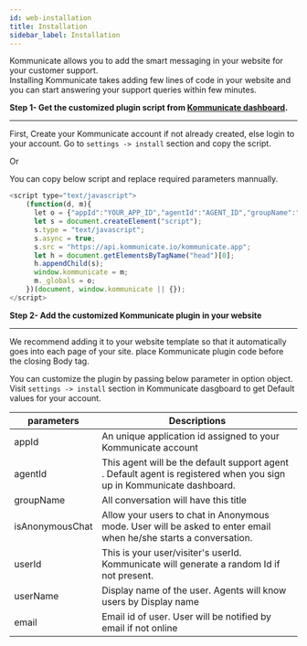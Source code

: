 ```yaml
---
id: web-installation
title: Installation
sidebar_label: Installation
---
```

Kommunicate allows you to add the smart messaging in your website for your customer support.<br>
Installing Kommunicate takes adding few lines of code in your website and you can start answering your support queries within few minutes.

**Step 1- Get the customized plugin script from [Kommunicate dashboard](https://dashboard.kommunicate.io/dashboard).**
<hr>

First, Create your Kommunicate account if not already created, else login to your account.
Go to `settings -> install` section and copy the script.

Or 

You can copy below script and replace required parameters mannually.
```javascript
<script type="text/javascript">
    (function(d, m){
      let o = {"appId":"YOUR_APP_ID","agentId":"AGENT_ID","groupName":"GROUP_NAME"};
      let s = document.createElement("script");
      s.type = "text/javascript";
      s.async = true;
      s.src = "https://api.kommunicate.io/kommunicate.app";
      let h = document.getElementsByTagName("head")[0];
      h.appendChild(s);
      window.kommunicate = m;
      m._globals = o;
    })(document, window.kommunicate || {});
</script>

```


**Step 2- Add the customized Kommunicate plugin in your website**
<hr>
We recommend adding it to your website template so that it automatically goes into each page of your site. 
place Kommunicate plugin code before the closing Body tag.

You can customize the plugin by passing below parameter in option object. Visit `settings -> install` section in Kommunicate dasgboard to get Default values for your account.

|parameters|Descriptions|
|---	   |---	    |
|appId |An unique application id assigned to your Kommunicate account| 
|agentId |This agent will be the default support agent . Default agent is registered when you sign up in Kommunicate dashboard.|
|groupName |All conversation will have this title|
|isAnonymousChat| Allow your users to chat in Anonymous mode. User will be asked to enter email when he/she starts a conversation.|
|userId| This is your user/visiter's userId. Kommunicate will generate a random Id if not present.|
|userName | Display name of the user. Agents will know users by Display name|
|email | Email id of user. User will be notified by email if not online|

